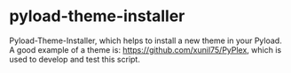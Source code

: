 # pyload-theme-installer
Pyload-Theme-Installer, which helps to install a new theme in your Pyload. 
A good example of a theme is: https://github.com/xunil75/PyPlex, which is used to develop and test this script.

